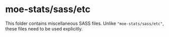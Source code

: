 # moe-stats/sass/etc

This folder contains miscellaneous SASS files. Unlike `"moe-stats/sass/etc"`, these files
need to be used explicitly.
